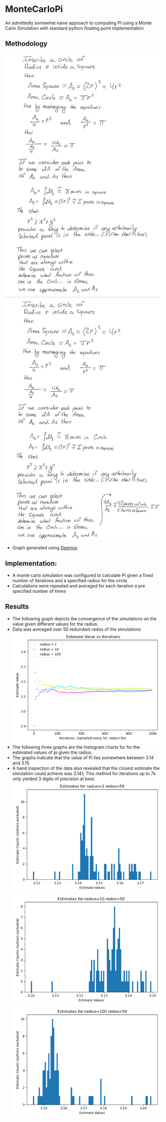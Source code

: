 # MonteCarloPi
An admittedly somewhat naive approach to computing PI using a Monte Carlo Simulation with standard python floating point implementation

## Methodology
![explanation](explanation.jpg)
![graph](graph.jpg)
- Graph generated using [Desmos](https://www.desmos.com/)
## Implementation:
- A monte carlo simulation was configured to calculate Pi given a fixed number of iterations and a specified radius for the circle. 
- Calculations were repeated and averaged for each iteration a pre specified number of times
## Results
- The following graph depicts the convergence of the simulations on the value given different values for the radius.
- Data was averaged over 50 redundant redos of the simulations
![EstimatedValueVsIterations](EstimatedValueVsIterations.png)
- The following three graphs are the histogram charts for for the estimated values of pi given the radius. 
- The graphs indicate that the value of Pi lies somewhere between 3.14 and 3.15
- A hand inspection of the data also revealed that the closest estimate the simulation could achieve was 3.141; This method for iterations up to 7k only yielded 3 digits of precision at best. 
![EstimatesRadius1](EstimatesRadius1.png)
![EstimatesRadius10](EstimatesRadius10.png)
![EstimatesRadius100](EstimatesRadius100.png)


